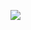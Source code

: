 
![](https://user-images.githubusercontent.com/15933304/155427276-ac2bb45c-85e1-412f-83cf-0fef0abaa509.jpeg)


<!---
jkurdys/jkurdys is a ✨ special ✨ repository because its `README.md` (this file) appears on your GitHub profile.
You can click the Preview link to take a look at your changes.
- 👋 Hi, I’m @jkurdys
- 👀 I’m interested in ...
- 🌱 I’m currently learning ...
- 💞️ I’m looking to collaborate on ...
- 📫 How to reach me ...

--->

